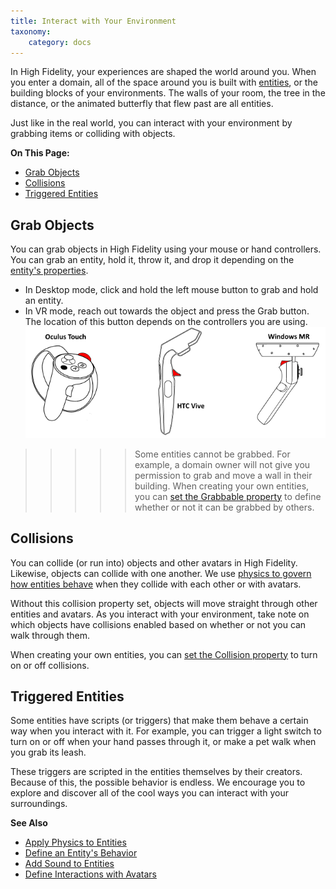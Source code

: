 ```yaml
---
title: Interact with Your Environment
taxonomy:
    category: docs 
---
```


In High Fidelity, your experiences are shaped the world around you. When you enter a domain, all of the space around you is built with [entities](../../create/entities), or the building blocks of your environments. The walls of your room, the tree in the distance, or the animated butterfly that flew past are all entities. 

Just like in the real world, you can interact with your environment by grabbing items or colliding with objects. 

**On This Page:**

* [Grab Objects](#grab-objects)
* [Collisions](#collisions)
* [Triggered Entities](#triggered-entities)


## Grab Objects

You can grab objects in High Fidelity using your mouse or hand controllers. You can grab an entity, hold it, throw it, and drop it depending on the [entity's properties](../../create/entities/entity-behavior). 

* In Desktop mode, click and hold the left mouse button to grab and hold an entity. 
* In VR mode, reach out towards the object and press the Grab button. The location of this button depends on the controllers you are using. 
![](grab-button.png)

>>>>>Some entities cannot be grabbed. For example, a domain owner will not give you permission to grab and move a wall in their building. When creating your own entities, you can [set the Grabbable property](../../create/entities/entity-behavior#entity-grabbing-behavior-and-triggers) to define whether or not it can be grabbed by others. 

## Collisions

You can collide (or run into) objects and other avatars in High Fidelity. Likewise, objects can collide with one another. We use [physics to govern how entities behave](../../create/entities/entity-physics) when they collide with each other or with avatars. 

Without this collision property set, objects will move straight through other entities and avatars. As you interact with your environment, take note on which objects have collisions enabled based on whether or not you can walk through them. 

When creating your own entities, you can [set the Collision property](../../create/entities/entity-behavior#entity-collision-behavior) to turn on or off collisions.

## Triggered Entities

Some entities have scripts (or triggers) that make them behave a certain way when you interact with it. For example, you can trigger a light switch to turn on or off when your hand passes through it, or make a pet walk when you grab its leash. 

These triggers are scripted in the entities themselves by their creators. Because of this, the possible behavior is endless. We encourage you to explore and discover all of the cool ways you can interact with your surroundings. 

**See Also**

+ [Apply Physics to Entities](../../create/entities/entity-physics)
+ [Define an Entity's Behavior](../../create/entities/entity-behavior)
+ [Add Sound to Entities](../../create/entities/add-sounds)
+ [Define Interactions with Avatars](../../create/entities/avatar-interactions)